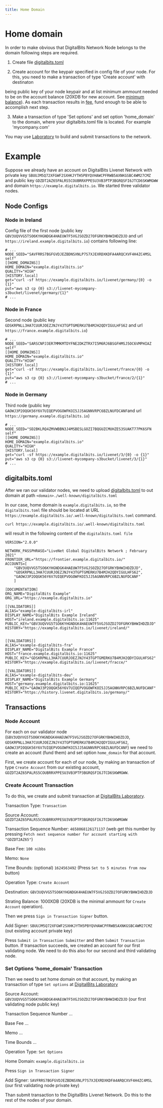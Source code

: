 ```yaml
---
title: Home Domain
---
```


# Home domain

In order to make obvious that DigitalBits Network Node belongs to the domain following steps are required.

1. Create file [digitalbits.toml](./concepts/digitalbits-toml.md)

2. Create account for the keypair specified in config file of your node. 
For this, you need to make a transaction of type 'Create account' with destinaton

being public key of your node keypair and at list minimum ammount needed to be on the account balance (20XDB for new account. See [minimum balance](./concepts/fees.md#minimum-account-balance)). As each transaction results in [fee](./concepts/fees.md), fund enough to be able to accomplish next step.

3. Make a transaction of type 'Set options' and set option 'home_domain' to the domain, where your digitalbits.toml file is located. For example 'mycompany.com'

You may use [Laboratory](https://laboratory.livenet.digitalbits.io/#txbuilder) to build and submit transactions to the network.

# Example

Suppose we already have an account on DigitalBits Livenet Network with private key `SBUUJM5Q72XFGWF2SXHKJYTH5PBYQVHAWCPFRWB5AXNKGSBC4WM27CMZ` and public key `GDZDT2AZ65PALRS5COUBRRXPPESU3VB3PTP3BGRQSFI6JTCD6SKWMGWW` and domain `https://example.digitalbits.io`. We started three validator nodes. 


## Node Configs 


### Node in Ireland 
Config file of the first node (public key `GBV3UQVVG5TSO6KYHGNDGK4HAEUW7F5VGJSOZD27OFGRKYBHWIHDZDJD` and url `https://ireland.example.digitalbits.io`) contains following line:

```
# ...
NODE_SEED="SAVFRRS7BGFGVDJEZBDNSXNLP7S7XJEXRDXKDFA4ARQCXVF4H4ZC4MSL self"
[[HOME_DOMAINS]]
HOME_DOMAIN="example.digitalbits.io"
QUALITY="HIGH"
[HISTORY.local]
get="curl -sf https://example.digitalbits.io/livenet/germany/{0} -o {1}"
put="aws s3 cp {0} s3://livenet-mycompany-s3bucket/livenet/germany/{1}"
# ...
``` 

### Node in France

Second node (public key `GDSKRPNLL3HA7CUURJOEZJNJY43TGPTGMERKU7B4MJH2QDYIGULHFS62` and url `https://france.example.digitalbits.io`)

```
# ...
NODE_SEED="SARSCNPJ3ER7MMKMTDYFNE2DKZTRX7I5M6RJ6BSGFHMSJ5OC6VMPHIAZ self"
[[HOME_DOMAINS]]
HOME_DOMAIN="example.digitalbits.io"
QUALITY="HIGH"
[HISTORY.local]
get="curl -sf https://example.digitalbits.io/livenet/france/{0} -o {1}"
put="aws s3 cp {0} s3://livenet-mycompany-s3bucket/france/2/{1}"
# ...
``` 

### Node in Germany

Third node (public key `GAOWJ3P2OQGK56Y6V7UIQEPVOGOWFKOI5JJ5AGNNVRPC6BZLNUFDCANF`and url `https://germany.example.digitalbits.io`)

```
# ...
NODE_SEED="SD2BKLRQ4ZMVWBBN3J4MSBESLGOZI7BQGUZCMUHZES3SUAKT77PK6SFN self"
[[HOME_DOMAINS]]
HOME_DOMAIN="example.digitalbits.io"
QUALITY="HIGH"
[HISTORY.local]
get="curl -sf https://example.digitalbits.io/livenet/3/{0} -o {1}"
put="aws s3 cp {0} s3://livenet-mycompany-s3bucket/livenet/3/{1}"
# ...
``` 

## digitalbits.toml

After we ran our validator nodes, we need to upload [digitalbits.toml](./concepts/digitalbits-toml.md) to out domain at path `<domain>./well-known/digitalbits.toml`

In our case, home domain is `example.digitalbits.io`, so the `digitalbits.toml` file should be located at URL `https://example.digitalbits.io/.well-known/digitalbits.toml`  command.

    curl https://example.digitalbits.io/.well-known/digitalbits.toml

will result in the following content of the `digitalbits.toml file`


    VERSION="2.0.0"

    NETWORK_PASSPHRASE="LiveNet Global DigitalBits Network ; February 2021"
    FRONTIER_URL="https://frontier.example.digitalbits.io/"
    ACCOUNTS=[
        "GBV3UQVVG5TSO6KYHGNDGK4HAEUW7F5VGJSOZD27OFGRKYBHWIHDZDJD",
        "GDSKRPNLL3HA7CUURJOEZJNJY43TGPTGMERKU7B4MJH2QDYIGULHFS62",
        "GAOWJ3P2OQGK56Y6V7UIQEPVOGOWFKOI5JJ5AGNNVRPC6BZLNUFDCANF"
        ]

    [DOCUMENTATION]
    ORG_NAME="DigitalBits Example"
    ORG_URL="https://example.digitalbits.io"

    [[VALIDATORS]]
    ALIAS="example-digitalbits-irl"
    DISPLAY_NAME="DigitalBits Example Ireland"
    HOST="ireland.example.digitalbits.io:11625"
    PUBLIC_KEY="GBV3UQVVG5TSO6KYHGNDGK4HAEUW7F5VGJSOZD27OFGRKYBHWIHDZDJD"
    HISTORY="https://example.digitalbits.io/livenet/ireland/"


    [[VALIDATORS]]
    ALIAS="example-digitalbits-fra"
    DISPLAY_NAME="DigitalBits Example France"
    HOST="france.example.digitalbits.io:11625"
    PUBLIC_KEY="GDSKRPNLL3HA7CUURJOEZJNJY43TGPTGMERKU7B4MJH2QDYIGULHFS62"
    HISTORY="https://example.digitalbits.io/livenet/fracce/"

    [[VALIDATORS]]
    ALIAS="example-digitalbits-deu"
    DISPLAY_NAME="DigitalBits Example Germany"
    HOST="germany.example.digitalbits.io:11625"
    PUBLIC_KEY="GAOWJ3P2OQGK56Y6V7UIQEPVOGOWFKOI5JJ5AGNNVRPC6BZLNUFDCANF"
    HISTORY="https://history.livenet.digitalbits.io/germany/"


## Transactions 

### Node Account

For each on our validator node (`GBV3UQVVG5TSO6KYHGNDGK4HAEUW7F5VGJSOZD27OFGRKYBHWIHDZDJD`, `GDSKRPNLL3HA7CUURJOEZJNJY43TGPTGMERKU7B4MJH2QDYIGULHFS62`, `GAOWJ3P2OQGK56Y6V7UIQEPVOGOWFKOI5JJ5AGNNVRPC6BZLNUFDCANF`) we need to create an account (fund them) and set option `home_domain` for that account. 

First, we create account for each of our node, by making an transaction of type `Create Account` from our existing account, `GDZDT2AZ65PALRS5COUBRRXPPESU3VB3PTP3BGRQSFI6JTCD6SKWMGWW`. 


### Create Account Transaction 

To do this, we create and submit transaction at [DigitalBits Laboratory](https://laboratory.livenet.digitalbits.io/#txbuilder). 

Transaction Type:  `Transaction`

Source Account: `GDZDT2AZ65PALRS5COUBRRXPPESU3VB3PTP3BGRQSFI6JTCD6SKWMGWW`

Transaction Sequence Number: `4658068126171137` (web get this number by pressing `Fetch next sequence number for account starting with "GDZDT2AZ65"`)

Base Fee: `100 nibbs`

Memo: `None`

Time Bounds: (optional) `1624563492` (Press `Set to 5 minutes from now` button)

Operation Type: `Create Account`

Destination: `GBV3UQVVG5TSO6KYHGNDGK4HAEUW7F5VGJSOZD27OFGRKYBHWIHDZDJD`

Strating Balance: 1000XDB (20XDB is the minimal ammount for `Create Account` operation).

Then we press `Sign in Transaction Signer` button. 

Add Signer: `SBUUJM5Q72XFGWF2SXHKJYTH5PBYQVHAWCPFRWB5AXNKGSBC4WM27CMZ` (out existing account private key)

Press `Submit in Transaction Submitter` and then `Submit Transaction` button. If transaction succeeds, we created an account for our first validating node. We need to do this also for our second and third validating node.


### Set Options 'home_domain' Transaction

Then we need to set home domain on that account, by making an transaction of type `Set options` at [DigitalBits Laboratory](https://laboratory.livenet.digitalbits.io)


Source Account: `GBV3UQVVG5TSO6KYHGNDGK4HAEUW7F5VGJSOZD27OFGRKYBHWIHDZDJD` (our first validating node public key)

Transaction Sequence Number ...

Base Fee ...

Memo ...

Time Bounds ...

Operation Type: `Set Options`

Home Domain: `example.digitalbits.io`

Press `Sign in Transaction Signer`

Add Signer: `SAVFRRS7BGFGVDJEZBDNSXNLP7S7XJEXRDXKDFA4ARQCXVF4H4ZC4MSL` (our first validating node private key)

Than submit transaction to the DigitalBits Livenet Network. Do this to the rest of the nodes of your domain. 

